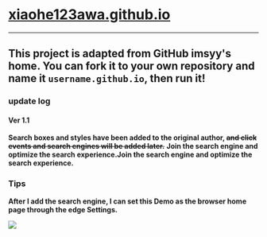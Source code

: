 # [xiaohe123awa.github.io]()

-----------------------------------------------------------------------------------------------

## This project is adapted from GitHub imsyy's home. You can fork it to your own repository and name it `username.github.io`, then run it!

### update log

#### Ver 1.1

**Search boxes and styles have been added to the original author, ~~and click events and search engines will be added later.~~** **Join the search engine and optimize the search experience.Join the search engine and optimize the search experience.**




### Tips

**After I add the search engine, I can set this Demo as the browser home page through the edge Settings.**

![](https://img1.imgtp.com/2023/06/03/GSytnrP1.png)
